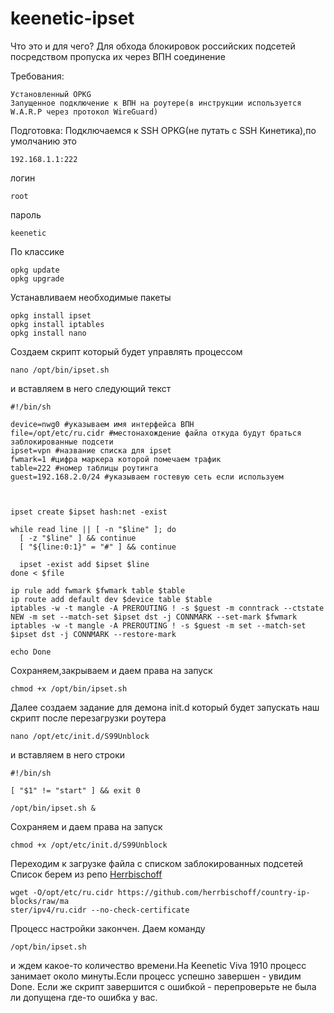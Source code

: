 # keenetic-ipset

Что это и для чего? Для обхода блокировок российских подсетей посредством пропуска их через ВПН соединение

Требования:
```
Установленный OPKG
Запущенное подключение к ВПН на роутере(в инструкции используется W.A.R.P через протокол WireGuard)
```


Подготовка:
Подключаемся к SSH OPKG(не путать с SSH Кинетика),по умолчанию это 
```
192.168.1.1:222
```
логин
```
root
```
пароль
```
keenetic
```
По классике
```
opkg update
opkg upgrade
```

Устанавливаем необходимые пакеты
```
opkg install ipset 
opkg install iptables
opkg install nano
```


Создаем скрипт который будет управлять процессом
```
nano /opt/bin/ipset.sh
```
и вставляем в него следующий текст

```
#!/bin/sh

device=nwg0 #указываем имя интерфейса ВПН
file=/opt/etc/ru.cidr #местонахождение файла откуда будут браться заблокированные подсети
ipset=vpn #название списка для ipset
fwmark=1 #цифра маркера которой помечаем трафик
table=222 #номер таблицы роутинга
guest=192.168.2.0/24 #указываем гостевую сеть если используем



ipset create $ipset hash:net -exist

while read line || [ -n "$line" ]; do
  [ -z "$line" ] && continue
  [ "${line:0:1}" = "#" ] && continue

  ipset -exist add $ipset $line
done < $file

ip rule add fwmark $fwmark table $table
ip route add default dev $device table $table
iptables -w -t mangle -A PREROUTING ! -s $guest -m conntrack --ctstate NEW -m set --match-set $ipset dst -j CONNMARK --set-mark $fwmark
iptables -w -t mangle -A PREROUTING ! -s $guest -m set --match-set $ipset dst -j CONNMARK --restore-mark

echo Done
```
Сохраняем,закрываем и даем права на запуск

```
chmod +x /opt/bin/ipset.sh
```

Далее создаем задание для демона init.d который будет запускать наш скрипт после перезагрузки роутера

```
nano /opt/etc/init.d/S99Unblock
```
и вставляем в него строки

```
#!/bin/sh

[ "$1" != "start" ] && exit 0

/opt/bin/ipset.sh &
```

Сохраняем и даем права на запуск

```
chmod +x /opt/etc/init.d/S99Unblock
```

Переходим к загрузке файла с списком заблокированных подсетей
Список берем из репо [Herrbischoff](https://github.com/herrbischoff/country-ip-blocks)

```
wget -O/opt/etc/ru.cidr https://github.com/herrbischoff/country-ip-blocks/raw/ma  
ster/ipv4/ru.cidr --no-check-certificate
```

Процесс настройки закончен.
Даем команду 
```
/opt/bin/ipset.sh
```
и ждем какое-то количество времени.На Keenetic Viva 1910 процесс занимает около минуты.Если процесс успешно завершен - увидим Done.
Если же скрипт завершится с ошибкой - перепроверьте не была ли допущена где-то ошибка у вас.


